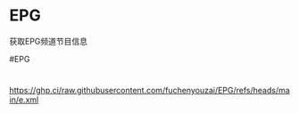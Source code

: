 # EPG
获取EPG频道节目信息

#EPG

#

https://ghp.ci/raw.githubusercontent.com/fuchenyouzai/EPG/refs/heads/main/e.xml
